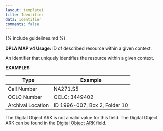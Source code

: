 ```yaml
---
layout: template1
title: Identifier
data: identifier
comments: false
---
```


{% include guidelines.md %}

**DPLA MAP v4 Usage:** ID of described resource within a given context.

An identifier that uniquely identifies the resource within a given context.

__EXAMPLES__

Type | Example
-----|-----
Call Number | NA271.S5
OCLC Number | OCLC: 3449402
Archival Location | ID 1996-007, Box 2, Folder 10

The Digital Object ARK is not a valid value for this field. The Digital Object ARK can be found in the [Digital Object ARK](https://vocab.lib.uh.edu/bcdams-map/guidelines/isShownAt) field.
